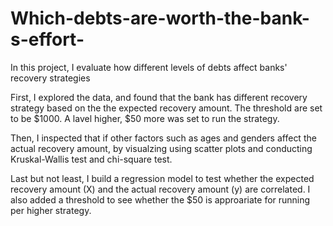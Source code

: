 # Which-debts-are-worth-the-bank-s-effort-

In this project, I evaluate how different levels of debts affect banks' recovery strategies

First, I explored the data, and found that the bank has different recovery strategy based on the  the expected recovery amount. The threshold are set to be $1000. A lavel higher, $50 more was set to run the strategy.

Then, I inspected that if other factors such as ages and genders affect the actual recovery amount, by visualzing using scatter plots and conducting Kruskal-Wallis test and chi-square test.

Last but not least, I build a regression model to test whether the expected recovery amount (X) and the actual recovery amount (y) are correlated. I also added a threshold to see whether the $50 is approariate for running per higher strategy.
